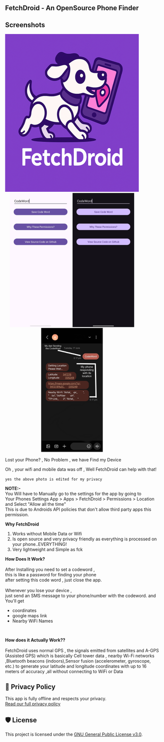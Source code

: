## **FetchDroid  -  An OpenSource Phone Finder**

## **Screenshots**
<p align="center" style="margin-right:70px;">

  <img src="https://raw.githubusercontent.com/shad0wrider/FetchDroid/refs/heads/main/assets/FetchDroidlogo.png" width="512" height="512"/>
  
  <br>

  <img src="https://raw.githubusercontent.com/shad0wrider/FetchDroid/refs/heads/main/assets/fetchdroidlight.jpg" width="200"/>

  <img src="https://raw.githubusercontent.com/shad0wrider/FetchDroid/refs/heads/main/assets/fetchdroidark.jpg" width="200"/>
  
  <img src="https://raw.githubusercontent.com/shad0wrider/FetchDroid/refs/heads/main/assets/Fetchworks2.png" width="200"/>
</p>
Lost your Phone? , No Problem , we have Find my Device

Oh , your wifi and mobile data was off , Well FetchDroid can help with that!

`yes the above photo is edited for my privacy`

**NOTE:-** 
<br>
 You Will have to Manually go to the settings for the app by going to
 <br>
 Your Phones Settings App > Apps > FetchDroid > Permissions > Location and Select "Allow all the time"
 <br>
 This is due to Androids API policies that don't allow third party apps this permission.


**Why FetchDroid**
1. Works without Mobile Data or Wifi
2. Is open source and very privacy friendly as everything is processed on your phone..EVERYTHING!
3. Very lightweight and Simple as fck

**How Does It Work?**
<br><br>
After Installing you need to set a codeword , 
<br>
this is like a password for finding your phone
<br>
after setting this code word , just close the app.
<br><br>
Whenever you lose your device , 
<br>
just send an SMS message to your phone/number with the codeword.
and You'll get
- coordinates
- google maps link
- Nearby WiFi Names
 

<br>

**How does it Actually Work??**
<br><br>
FetchDroid uses normal GPS , the signals emitted from satellites and
A-GPS (Assisted GPS) which is basically Cell tower data , nearby Wi-Fi networks ,Bluetooth beacons (indoors),Sensor fusion (accelerometer, gyroscope, etc.)
to generate your latitude and longitude coordinates with up to 16 meters of accuracy ,all without connecting to WiFi or Data 

## 📄 Privacy Policy

This app is fully offline and respects your privacy.  
[Read our full privacy policy](./PRIVACY.md)

## 🛡 License

This project is licensed under the [GNU General Public License v3.0](./LICENSE).


